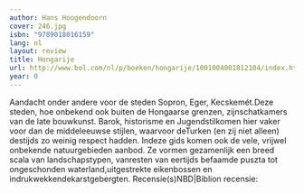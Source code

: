 ```yaml
---
author: Hans Hoogendoorn
cover: 246.jpg
isbn: "9789018016159"
lang: nl
layout: review
title: Hongarije
url: http://www.bol.com/nl/p/boeken/hongarije/1001004001812104/index.html
year: 0
---
```


Aandacht onder andere voor de steden Sopron, Eger, Kecskemét.Deze steden, hoe onbekend ook buiten de Hongaarse grenzen, zijnschatkamers van de late bouwkunst. Barok, historisme en Jugendstilkomen hier vaker voor dan de middeleeuwse stijlen, waarvoor deTurken (en zij niet alleen) destijds zo weinig respect hadden. Indeze gids komen ook de vele, vrijwel onbekende natuurgebieden aanbod. Ze vormen gezamenlijk een breed scala van landschapstypen, vanresten van eertijds befaamde puszta tot ongeschonden waterland,uitgestrekte eikenbossen en indrukwekkendekarstgebergten.
Recensie(s)NBD|Biblion recensie:
